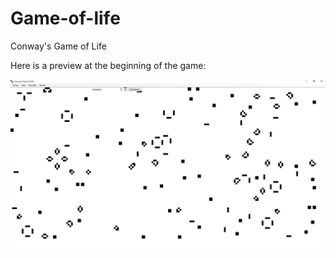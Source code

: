 # Game-of-life
Conway's Game of Life

Here is a preview at the beginning of the game:

![SAMPLE.jpg example](
https://github.com/fredatgithub/Game-of-life/blob/master/SAMPLE.jpg)

